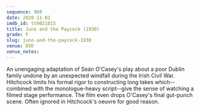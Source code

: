 ```yaml
---
sequence: 909
date: 2020-11-02
imdb_id: tt0021015
title: Juno and the Paycock (1930)
grade: F
slug: juno-and-the-paycock-1930
venue: DVD
venue_notes:
---
```


An unengaging adaptation of Seán O'Casey's play about a poor Dublin family undone by an unexpected windfall during the Irish Civil War. Hitchcock limits his formal rigor to constructing long takes which--combined with the monologue-heavy script--give the sense of watching a filmed stage performance. The film even drops O'Casey's final gut-punch scene. Often ignored in Hitchcock's oeuvre for good reason.
